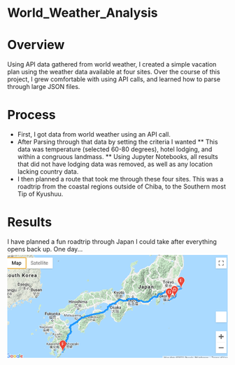 # World_Weather_Analysis


# Overview
Using API data gathered from world weather, I created a simple vacation plan using the weather data available at four sites. Over the course of this project, I grew comfortable with using API calls, and learned how to parse through large JSON files. 

# Process
* First, I got data from world weather using an API call. 
* After Parsing through that data by setting the criteria I wanted 
** This data was temperature (selected 60-80 degrees), hotel lodging, and within a congruous landmass.
** Using Jupyter Notebooks, all results that did not have lodging data was removed, as well as any location lacking country data.
* I then planned a route that took me through these four sites. This was a roadtrip from the coastal regions outside of Chiba, to the Southern most Tip of Kyushuu. 

# Results
I have planned a fun roadtrip through Japan I could take after everything opens back up. One day...
![sigh...](https://github.com/TCJester10/WWA/blob/main/Untitled%20Folder/Vacation_Itinerary_map.png)
